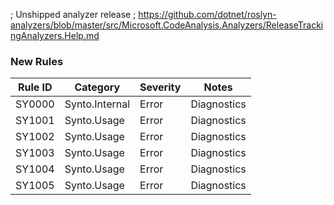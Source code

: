 ﻿; Unshipped analyzer release
; https://github.com/dotnet/roslyn-analyzers/blob/master/src/Microsoft.CodeAnalysis.Analyzers/ReleaseTrackingAnalyzers.Help.md

### New Rules
Rule ID | Category | Severity | Notes
--------|----------|----------|-------
SY0000 | Synto.Internal | Error | Diagnostics
SY1001 | Synto.Usage | Error | Diagnostics
SY1002 | Synto.Usage | Error | Diagnostics
SY1003 | Synto.Usage | Error | Diagnostics
SY1004 | Synto.Usage | Error | Diagnostics
SY1005 | Synto.Usage | Error | Diagnostics